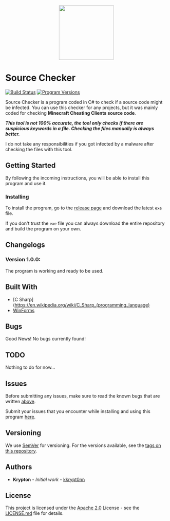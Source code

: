 <p align="center">
  <img width="170" height="170" src="https://raw.githubusercontent.com/kkrypt0nn/Source-Checker/master/Source-Checker/Source-Checker/assets/Source-Checker.jpg">
</p>

# Source Checker
[![Build Status](https://travis-ci.org/kkrypt0nn/Source-Checker.svg?branch=master)](https://travis-ci.org/kkrypt0nn/Source-Checker) [![Program Versions](https://img.shields.io/badge/release-v1.0.0-blue)](https://github.com/kkrypt0nn/Source-Checker) 

Source Checker is a program coded in C# to check if a source code might be infected. You can use this checker for any projects, but it was mainly coded for checking <b>Minecraft Cheating Clients source code</b>.

***This tool is not 100% accurate, the tool only checks if there are suspicious keywords in a file. Checking the files manually is always better.***

I do not take any responsibilities if you got infected by a malware after checking the files with this tool.

## Getting Started
By following the incoming instructions, you will be able to install this program and use it.

### Installing
To install the program, go to the [release page](https://github.com/kkrypt0nn/Source-Checker/releases) and download the latest `exe` file.

If you don't trust the `exe` file you can always download the entire repository and build the program on your own.

## Changelogs
### Version 1.0.0:
The program is working and ready to be used.

## Built With
* [C Sharp](https://en.wikipedia.org/wiki/C_Sharp_(programming_language)
* [WinForms](https://en.wikipedia.org/wiki/Windows_Forms)

## Bugs
Good News! No bugs currently found!

## TODO
Nothing to do for now...

## Issues
Before submitting any issues, make sure to read the known bugs that are written [above](https://github.com/kkrypt0nn/Source-Checker#bugs).

Submit your issues that you encounter while installing and using this program [here](https://github.com/kkrypt0nn/Source-Checker/issues).

## Versioning
We use [SemVer](http://semver.org/) for versioning. For the versions available, see the [tags on this repository](https://github.com/kkrypt0nn/Source-Checker/tags).

## Authors
* **Krypton** - *Initial work* - [kkrypt0nn](https://github.com/kkrypt0nn)

## License
This project is licensed under the [Apache 2.0](LICENSE.md) License - see the [LICENSE.md](LICENSE.md) file for details.
